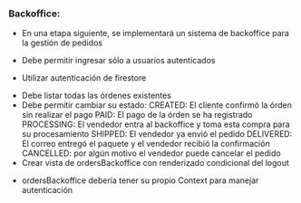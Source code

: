 
### Backoffice:

* En una etapa siguiente, se implementará un sistema de backoffice para la gestión de pedidos

+ Debe permitir ingresar sólo a usuarios autenticados
 - Utilizar autenticación de firestore
+ Debe listar todas las órdenes existentes 
+ Debe permitir cambiar su estado:
    CREATED: El cliente confirmó la órden sin realizar el pago
    PAID: El pago de la órden se ha registrado
    PROCESSING: El vendedor entra al backoffice y toma esta compra para su procesamiento
    SHIPPED: El vendedor ya envió el pedido
    DELIVERED: El correo entregó el paquete y el vendedor recibió la confirmación
    CANCELLED: por algún motivo el vendedor puede cancelar el pedido
+ Crear vista de ordersBackoffice con renderizado condicional del logout
 - ordersBackoffice debería tener su propio Context para manejar autenticación